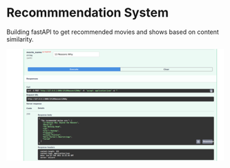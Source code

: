 # Recommmendation System


Building fastAPI to get recommended movies and shows based on content similarity.



![image](api.png)
